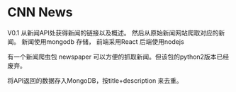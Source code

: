 # CNN News

V0.1
从新闻API处获得新闻的链接以及概述。
然后从原始新闻网站爬取对应的新闻。
新闻使用mongodb 存储，
前端采用React
后端使用nodejs

有一个新闻爬虫包 newspaper 可以方便的抓取新闻。但该包的python2版本已经废弃。


将API返回的数据存入MongoDB，按title+description 来去重。
